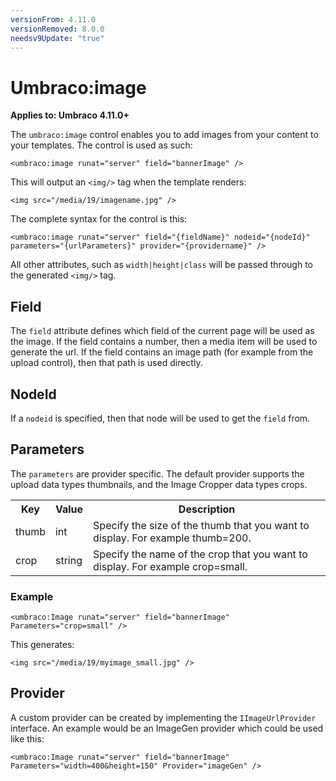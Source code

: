 ```yaml
---
versionFrom: 4.11.0
versionRemoved: 8.0.0
needsv9Update: "true"
---
```


# Umbraco:image

**Applies to: Umbraco 4.11.0+**

The `umbraco:image` control enables you to add images from your content to your templates. The control is used as such:

    <umbraco:image runat="server" field="bannerImage" />

This will output an `<img/>` tag when the template renders:

    <img src="/media/19/imagename.jpg" />

The complete syntax for the control is this:

    <umbraco:image runat="server" field="{fieldName}" nodeid="{nodeId}" parameters="{urlParameters}" provider="{providername}" />

All other attributes, such as `width|height|class` will be passed through to the generated `<img/>` tag.

## Field
The `field` attribute defines which field of the current page will be used as the image. If the field contains a number, then a media item will be used to generate the url. If the field contains an image path (for example from the upload control), then that path is used directly.

## NodeId
If a `nodeid` is specified, then that node will be used to get the `field` from.

## Parameters
The `parameters` are provider specific. The default provider supports the upload data types thumbnails, and the Image Cropper data types crops.

<table>
    <tr>
        <th>Key</th>
        <th>Value</th>
        <th>Description</th>
    </tr>
    <tr>
        <td>thumb</td>
        <td>int</td>
        <td>Specify the size of the thumb that you want to display. For example thumb=200.</td>
    </tr>
    <tr>
        <td>crop</td>
        <td>string</td>
        <td>Specify the name of the crop that you want to display. For example crop=small.</td>
    </tr>
</table>

### Example

    <umbraco:Image runat="server" field="bannerImage" Parameters="crop=small" />

This generates:

    <img src="/media/19/myimage_small.jpg" />

## Provider
A custom provider can be created by implementing the `IImageUrlProvider` interface. An example would be an ImageGen provider which could be used like this:

    <umbraco:Image runat="server" field="bannerImage" Parameters="width=400&height=150" Provider="imageGen" />
